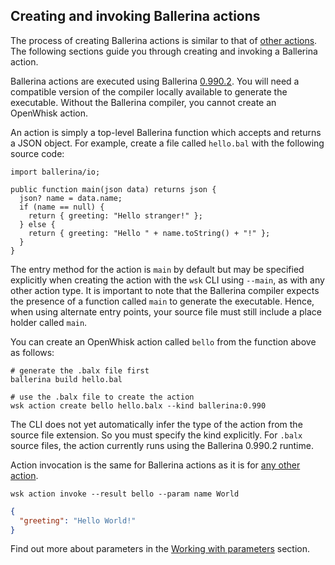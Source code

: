 <!--
#
# Licensed to the Apache Software Foundation (ASF) under one or more
# contributor license agreements.  See the NOTICE file distributed with
# this work for additional information regarding copyright ownership.
# The ASF licenses this file to You under the Apache License, Version 2.0
# (the "License"); you may not use this file except in compliance with
# the License.  You may obtain a copy of the License at
#
#     http://www.apache.org/licenses/LICENSE-2.0
#
# Unless required by applicable law or agreed to in writing, software
# distributed under the License is distributed on an "AS IS" BASIS,
# WITHOUT WARRANTIES OR CONDITIONS OF ANY KIND, either express or implied.
# See the License for the specific language governing permissions and
# limitations under the License.
#
-->

## Creating and invoking Ballerina actions

The process of creating Ballerina actions is similar to that of
[other actions](actions.md#the-basics). The following sections guide you through
creating and invoking a Ballerina action.

Ballerina actions are executed using Ballerina
[0.990.2](https://ballerina.io/downloads). You will need a compatible version of
the compiler locally available to generate the executable. Without the Ballerina
compiler, you cannot create an OpenWhisk action.

An action is simply a top-level Ballerina function which accepts and returns a
JSON object. For example, create a file called `hello.bal` with the following
source code:

```ballerina
import ballerina/io;

public function main(json data) returns json {
  json? name = data.name;
  if (name == null) {
    return { greeting: "Hello stranger!" };
  } else {
    return { greeting: "Hello " + name.toString() + "!" };
  }
}
```

The entry method for the action is `main` by default but may be specified
explicitly when creating the action with the `wsk` CLI using `--main`, as with
any other action type. It is important to note that the Ballerina compiler
expects the presence of a function called `main` to generate the executable.
Hence, when using alternate entry points, your source file must still include a
place holder called `main`.

You can create an OpenWhisk action called `bello` from the function above as
follows:

```
# generate the .balx file first
ballerina build hello.bal

# use the .balx file to create the action
wsk action create bello hello.balx --kind ballerina:0.990
```

The CLI does not yet automatically infer the type of the action from the source
file extension. So you must specify the kind explicitly. For `.balx` source
files, the action currently runs using the Ballerina 0.990.2 runtime.

Action invocation is the same for Ballerina actions as it is for
[any other action](actions.md#the-basics).

```
wsk action invoke --result bello --param name World
```

```json
{
  "greeting": "Hello World!"
}
```

Find out more about parameters in the [Working with parameters](./parameters.md)
section.
